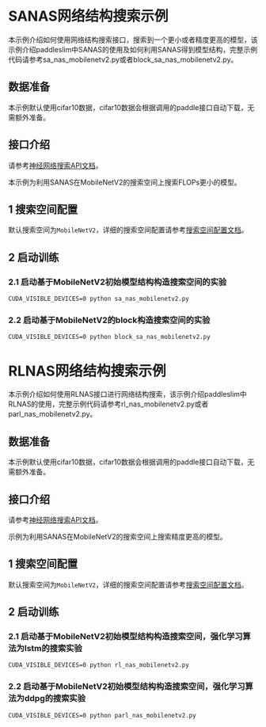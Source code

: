 # SANAS网络结构搜索示例

本示例介绍如何使用网络结构搜索接口，搜索到一个更小或者精度更高的模型，该示例介绍paddleslim中SANAS的使用及如何利用SANAS得到模型结构，完整示例代码请参考sa_nas_mobilenetv2.py或者block_sa_nas_mobilenetv2.py。

## 数据准备
本示例默认使用cifar10数据，cifar10数据会根据调用的paddle接口自动下载，无需额外准备。

## 接口介绍
请参考<a href='../../docs/zh_cn/api_cn/nas_api.rst'>神经网络搜索API文档</a>。

本示例为利用SANAS在MobileNetV2的搜索空间上搜索FLOPs更小的模型。
## 1 搜索空间配置
默认搜索空间为`MobileNetV2`，详细的搜索空间配置请参考<a href='../../docs/zh_cn/api_cn/search_space.md'>搜索空间配置文档</a>。

## 2 启动训练

### 2.1 启动基于MobileNetV2初始模型结构构造搜索空间的实验
```shell
CUDA_VISIBLE_DEVICES=0 python sa_nas_mobilenetv2.py
```


### 2.2 启动基于MobileNetV2的block构造搜索空间的实验
```shell
CUDA_VISIBLE_DEVICES=0 python block_sa_nas_mobilenetv2.py
```

# RLNAS网络结构搜索示例

本示例介绍如何使用RLNAS接口进行网络结构搜索，该示例介绍paddleslim中RLNAS的使用，完整示例代码请参考rl_nas_mobilenetv2.py或者parl_nas_mobilenetv2.py。

## 数据准备
本示例默认使用cifar10数据，cifar10数据会根据调用的paddle接口自动下载，无需额外准备。

## 接口介绍
请参考<a href='../../docs/zh_cn/api_cn/nas_api.rst'>神经网络搜索API文档</a>。

示例为利用SANAS在MobileNetV2的搜索空间上搜索精度更高的模型。
## 1 搜索空间配置
默认搜索空间为`MobileNetV2`，详细的搜索空间配置请参考<a href='../../docs/zh_cn/api_cn/search_space.md'>搜索空间配置文档</a>。

## 2 启动训练

### 2.1 启动基于MobileNetV2初始模型结构构造搜索空间，强化学习算法为lstm的搜索实验
```shell
CUDA_VISIBLE_DEVICES=0 python rl_nas_mobilenetv2.py
```

### 2.2 启动基于MobileNetV2初始模型结构构造搜索空间，强化学习算法为ddpg的搜索实验
```shell
CUDA_VISIBLE_DEVICES=0 python parl_nas_mobilenetv2.py
```
